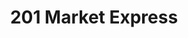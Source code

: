 ---
title: "201 Market Express"
url: /ciudad-guayana-puerto-ordaz/201-market-express/
shop: Lebensmittel
---